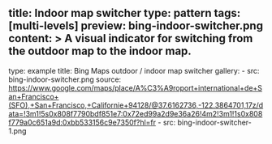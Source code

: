 title: Indoor map switcher 
type: pattern
tags: [multi-levels]
preview: bing-indoor-switcher.png
content: >
    A visual indicator for switching from the outdoor map to the indoor map.
---
type: example
title: Bing Maps outdoor / indoor map switcher
gallery:
    - src: bing-indoor-switcher.png
      source: https://www.google.com/maps/place/A%C3%A9roport+international+de+San+Francisco+(SFO),+San+Francisco,+Californie+94128/@37.6162736,-122.3864701,17z/data=!3m1!5s0x808f7790bdf851e7:0x72ed99a2d9e36a26!4m2!3m1!1s0x808f779a0c651a9d:0xbb533156c9e7350f?hl=fr
    - src: bing-indoor-switcher-1.png

    
